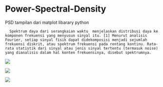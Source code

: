 # Power-Spectral-Density
PSD  tampilan dari matplot libarary python

      Spektrum daya dari serangkaian waktu  menjelaskan distribusi daya ke komponen frekuensi yang menyusun sinyal itu. [1] Menurut analisis Fourier, setiap sinyal fisik dapat didekomposisi menjadi sejumlah frekuensi diskrit, atau spektrum frekuensi pada rentang kontinu. Rata-rata statistik dari sinyal atau jenis sinyal tertentu (termasuk noise) yang dianalisis dalam hal konten frekuensinya, disebut spektrumnya.
      
      
      
<p><img src="https://github.com/wedexyz/Power-Spectral-Density/blob/master/Signal.png" style ="width:400px,height:400px"></img></p>
<p><img src="https://github.com/wedexyz/Power-Spectral-Density/blob/master/Signal.png"></img></p
<p><img src="https://github.com/wedexyz/Power-Spectral-Density/blob/master/spectogram.png"></img></p

